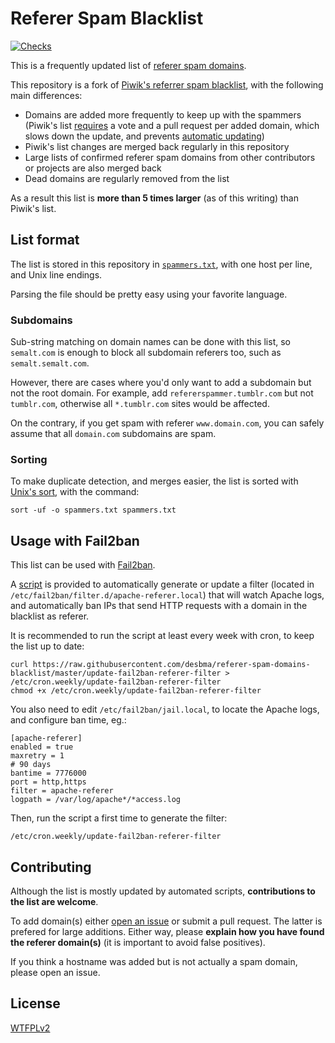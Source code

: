 Referer Spam Blacklist
======================

[![Checks](https://img.shields.io/travis/desbma/referer-spam-domains-blacklist/master.svg?label=checks&style=flat)](https://travis-ci.org/desbma/referer-spam-domains-blacklist)

This is a frequently updated list of [referer spam domains](http://en.wikipedia.org/wiki/Referer_spam).

This repository is a fork of [Piwik's referrer spam blacklist](https://github.com/piwik/referrer-spam-blacklist), with the following main differences:

* Domains are added more frequently to keep up with the spammers (Piwik's list [requires](https://github.com/piwik/referrer-spam-blacklist/issues/26#issuecomment-125881499) a vote and a pull request per added domain, which slows down the update, and prevents [automatic updating](https://github.com/piwik/referrer-spam-blacklist/pull/87))
* Piwik's list changes are merged back regularly in this repository
* Large lists of confirmed referer spam domains from other contributors or projects are also merged back
* Dead domains are regularly removed from the list

As a result this list is **more than 5 times larger** (as of this writing) than Piwik's list.


## List format

The list is stored in this repository in [`spammers.txt`](https://raw.githubusercontent.com/desbma/referer-spam-domains-blacklist/master/spammers.txt), with one host per line, and Unix line endings.

Parsing the file should be pretty easy using your favorite language.

### Subdomains

Sub-string matching on domain names can be done with this list, so `semalt.com` is enough to block all subdomain referers too, such as `semalt.semalt.com`.

However, there are cases where you'd only want to add a subdomain but not the root domain. For example, add `refererspammer.tumblr.com` but not `tumblr.com`, otherwise all `*.tumblr.com` sites would be affected.

On the contrary, if you get spam with referer `www.domain.com`, you can safely assume that all `domain.com` subdomains are spam.

### Sorting

To make duplicate detection, and merges easier, the list is sorted with [Unix's sort](https://en.wikipedia.org/wiki/Sort_(Unix)), with the command:

`sort -uf -o spammers.txt spammers.txt`


## Usage with Fail2ban

This list can be used with [Fail2ban](http://www.fail2ban.org/wiki/index.php/Main_Page).

A [script](https://github.com/desbma/referer-spam-domains-blacklist/blob/master/update-fail2ban-referer-filter) is provided to automatically generate or update a filter (located in `/etc/fail2ban/filter.d/apache-referer.local`) that will watch Apache logs, and automatically ban IPs that send HTTP requests with a domain in the blacklist as referer.

It is recommended to run the script at least every week with cron, to keep the list up to date:

    curl https://raw.githubusercontent.com/desbma/referer-spam-domains-blacklist/master/update-fail2ban-referer-filter > /etc/cron.weekly/update-fail2ban-referer-filter
    chmod +x /etc/cron.weekly/update-fail2ban-referer-filter

You also need to edit `/etc/fail2ban/jail.local`, to locate the Apache logs, and configure ban time, eg.:

    [apache-referer]
    enabled = true
    maxretry = 1
    # 90 days
    bantime = 7776000
    port = http,https
    filter = apache-referer
    logpath = /var/log/apache*/*access.log

Then, run the script a first time to generate the filter:

    /etc/cron.weekly/update-fail2ban-referer-filter


## Contributing

Although the list is mostly updated by automated scripts, **contributions to the list are welcome**.

To add domain(s) either [open an issue](https://github.com/desbma/referer-spam-domains-blacklist/issues/new) or submit a pull request. The latter is prefered for large additions.
Either way, please **explain how you have found the referer domain(s)** (it is important to avoid false positives).

If you think a hostname was added but is not actually a spam domain, please open an issue.


## License

[WTFPLv2](http://www.wtfpl.net/txt/copying/)
